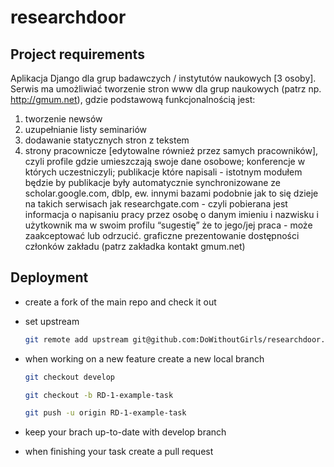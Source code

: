 # researchdoor

## Project requirements

Aplikacja Django dla grup badawczych / instytutów naukowych [3 osoby].
Serwis ma umożliwiać tworzenie stron www dla grup naukowych (patrz np. http://gmum.net),
gdzie podstawową funkcjonalnością jest:

1. tworzenie newsów
2. uzupełnianie listy seminariów
3. dodawanie statycznych stron z tekstem
4. strony pracownicze [edytowalne również przez samych pracowników], czyli profile gdzie umieszczają swoje dane osobowe;
konferencje w których uczestniczyli; publikacje które napisali - istotnym modułem będzie by publikacje były
automatycznie synchronizowane ze scholar.google.com, dblp, ew. innymi bazami podobnie jak to się dzieje na takich serwisach
jak researchgate.com - czyli pobierana jest informacja o napisaniu pracy przez osobę o danym imieniu i nazwisku i użytkownik
ma w swoim profilu “sugestię” że to jego/jej praca - może zaakceptować lub odrzucić.
graficzne prezentowanie dostępności członków zakładu (patrz zakładka kontakt gmum.net)


## Deployment

* create a fork of the main repo and check it out
* set upstream
    
    ```sh
    git remote add upstream git@github.com:DoWithoutGirls/researchdoor.git
    ```
    
* when working on a new feature create a new local branch

    ```sh
    git checkout develop
    
    git checkout -b RD-1-example-task
    
    git push -u origin RD-1-example-task
    ```
* keep your brach up-to-date with develop branch
* when finishing your task create a pull request
    
    
    
    
    



